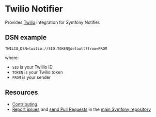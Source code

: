 Twilio Notifier
===============

Provides [Twilio](https://www.twilio.com) integration for Symfony Notifier.

DSN example
-----------

```
TWILIO_DSN=twilio://SID:TOKEN@default?from=FROM
```

where:
 - `SID` is your Twillio ID
 - `TOKEN` is your Twilio token
 - `FROM` is your sender

Resources
---------

  * [Contributing](https://symfony.com/doc/current/contributing/index.html)
  * [Report issues](https://github.com/symfony/symfony/issues) and
    [send Pull Requests](https://github.com/symfony/symfony/pulls)
    in the [main Symfony repository](https://github.com/symfony/symfony)
